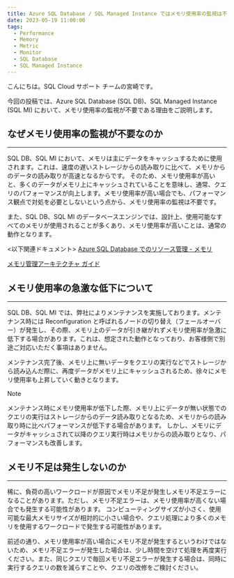 ```yaml
---
title: Azure SQL Database / SQL Managed Instance ではメモリ使用率の監視は不要です
date: 2023-05-19 11:00:00
tags:
  - Performance
  - Memory
  - Metric
  - Monitor
  - SQL Database
  - SQL Managed Instance
---
```


こんにちは。SQL Cloud サポート チームの宮崎です。

今回の投稿では、Azure SQL Database (SQL DB)、SQL Managed Instance (SQL MI) において、メモリ使用率の監視が不要である理由をご説明します。

<!-- more -->

## なぜメモリ使用率の監視が不要なのか
---

SQL DB、SQL MI において、メモリは主にデータをキャッシュするために使用されます。これは、速度の遅いストレージからの読み取りに比べて、メモリからのデータの読み取りが高速となるからです。
そのため、メモリ使用率が高いと、多くのデータがメモリ上にキャッシュされていることを意味し、通常、クエリのパフォーマンスが向上します。メモリ使用率が高い場合でも、パフォーマンス観点で対処を必要としないという点から、メモリ使用率の監視は不要です。

また、SQL DB、SQL MI のデータベースエンジンでは、設計上、使用可能なすべてのメモリが使用されることが多くあり、メモリ使用率が高いことは、通常の動作となります。

<以下関連ドキュメント>
[Azure SQL Database でのリソース管理 - メモリ](https://learn.microsoft.com/ja-jp/azure/azure-sql/database/resource-limits-logical-server?view=azuresql#memory)

[メモリ管理アーキテクチャ ガイド](https://learn.microsoft.com/ja-jp/sql/relational-databases/memory-management-architecture-guide)

## メモリ使用率の急激な低下について
---

SQL DB、SQL MI では、弊社によりメンテナンスを実施しております。メンテナンス時には Reconfiguration と呼ばれるノードの切り替え（フェールオーバー）が発生し、その際、メモリ上のデータが引き継がれずメモリ使用率が急激に低下する場合があります。これは、想定された動作となっており、お客様側で別途ご対応いただく事項はありません。

メンテナンス完了後、メモリ上に無いデータをクエリの実行などでストレージから読み込んだ際に、再度データがメモリ上にキャッシュされるため、徐々にメモリ使用率も上昇していく動きとなります。

> [!NOTE]
> メンテナンス時にメモリ使用率が低下した際、メモリ上にデータが無い状態でのクエリの実行はストレージからのデータ読み取りとなるため、メモリからの読み取り時に比べパフォーマンスが低下する場合があります。
> しかし、メモリにデータがキャッシュされて以降のクエリ実行時はメモリからの読み取りとなり、パフォーマンスも改善します。

## メモリ不足は発生しないのか
---

稀に、負荷の高いワークロードが原因でメモリ不足が発生しメモリ不足エラーになることがあります。ただし、メモリ不足エラーは、メモリ使用率が高くない場合でも発生する可能性があります。
コンピューティングサイズが小さく、使用可能な最大メモリサイズが相対的に小さい場合や、クエリ処理により多くのメモリを使用するワークロードで発生する可能性があります。

前述の通り、メモリ使用率が高い場合にメモリ不足が発生するというわけではないため、メモリ不足エラーが発生した場合は、少し時間を空けて処理を再度実行ください。また、同じクエリで毎回メモリ不足エラーが発生する場合は、同時に実行するクエリの数を減らすことや、クエリの改修をご検討ください。
